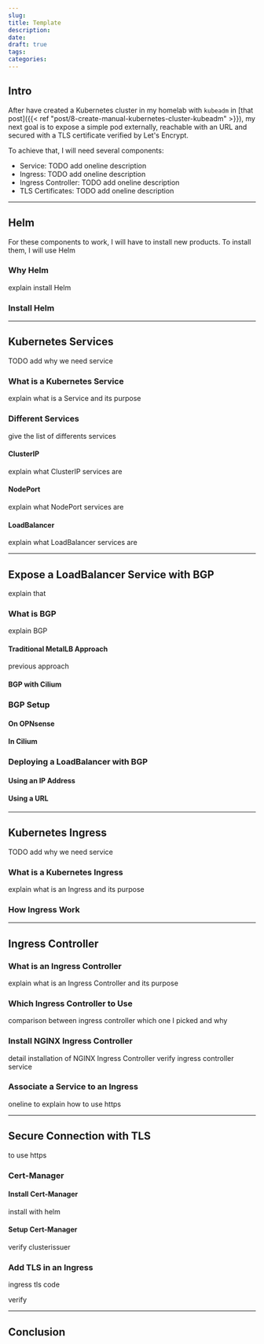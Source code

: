 ```yaml
---
slug: 
title: Template
description: 
date: 
draft: true
tags: 
categories:
---
```


## Intro

After have created a Kubernetes cluster in my homelab with `kubeadm` in [that post]({{< ref "post/8-create-manual-kubernetes-cluster-kubeadm" >}}), my next goal is to expose a simple pod externally, reachable with an URL and secured with a TLS certificate verified by Let's Encrypt.

To achieve that, I will need several components:
- Service: TODO add oneline description
- Ingress: TODO add oneline description
- Ingress Controller: TODO add oneline description
- TLS Certificates: TODO add oneline description

---
## Helm

For these components to work, I will have to install new products. To install them, I will use Helm
### Why Helm
explain install Helm
### Install Helm


---
## Kubernetes Services

TODO add why we need service  

### What is a Kubernetes Service

explain what is a Service and its purpose
### Different Services

give the list of differents services
#### ClusterIP

explain what ClusterIP services are
#### NodePort

explain what NodePort services are
#### LoadBalancer

explain what LoadBalancer services are

---
## Expose a LoadBalancer Service with BGP

explain that

### What is BGP

explain BGP
#### Traditional MetalLB Approach

previous approach

#### BGP with Cilium

### BGP Setup

#### On OPNsense

#### In Cilium

### Deploying a LoadBalancer with BGP
#### Using an IP Address
#### Using a URL

---
## Kubernetes Ingress

TODO add why we need service  
### What is a Kubernetes Ingress

explain what is an Ingress and its purpose

### How Ingress Work


---
## Ingress Controller

### What is an Ingress Controller

explain what is an Ingress Controller and its purpose

### Which Ingress Controller to Use

comparison between ingress controller
which one I picked and why
### Install NGINX Ingress Controller

detail installation of NGINX Ingress Controller
verify ingress controller service
### Associate a Service to an Ingress


oneline to explain how to use https

---
## Secure Connection with TLS

to use https

### Cert-Manager

#### Install Cert-Manager

install with helm
#### Setup Cert-Manager

verify clusterissuer

### Add TLS in an Ingress

ingress tls code

verify 

---
## Conclusion


